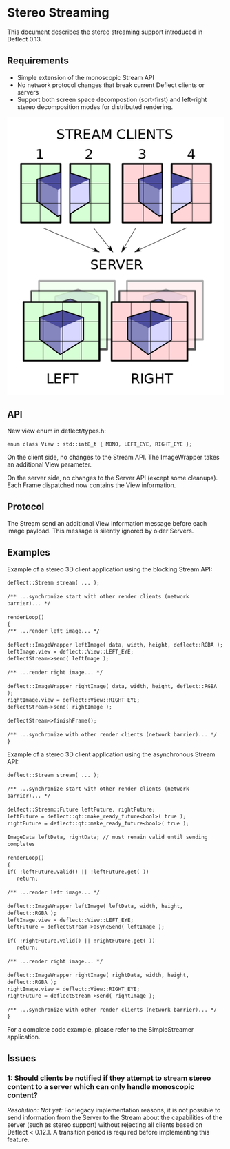 Stereo Streaming
============

This document describes the stereo streaming support introduced in Deflect 0.13.

## Requirements

* Simple extension of the monoscopic Stream API
* No network protocol changes that break current Deflect clients or servers
* Support both screen space decompostion (sort-first) and left-right stereo
  decomposition modes for distributed rendering.

![Stereo streaming overview](stereo.png)

## API

New view enum in deflect/types.h:

    enum class View : std::int8_t { MONO, LEFT_EYE, RIGHT_EYE };

On the client side, no changes to the Stream API. The ImageWrapper takes an
additional View parameter.

On the server side, no changes to the Server API (except some cleanups). Each
Frame dispatched now contains the View information.

## Protocol

The Stream send an additional View information message before each image
payload. This message is silently ignored by older Servers.

## Examples

Example of a stereo 3D client application using the blocking Stream API:

    deflect::Stream stream( ... );

    /** ...synchronize start with other render clients (network barrier)... */

    renderLoop()
    {
    /** ...render left image... */

    deflect::ImageWrapper leftImage( data, width, height, deflect::RGBA );
    leftImage.view = deflect::View::LEFT_EYE;
    deflectStream->send( leftImage );

    /** ...render right image... */

    deflect::ImageWrapper rightImage( data, width, height, deflect::RGBA );
    rightImage.view = deflect::View::RIGHT_EYE;
    deflectStream->send( rightImage );

    deflectStream->finishFrame();

    /** ...synchronize with other render clients (network barrier)... */
    }

Example of a stereo 3D client application using the asynchronous Stream API:

    deflect::Stream stream( ... );

    /** ...synchronize start with other render clients (network barrier)... */

    delfect::Stream::Future leftFuture, rightFuture;
    leftFuture = deflect::qt::make_ready_future<bool>( true );
    rightFuture = deflect::qt::make_ready_future<bool>( true );

    ImageData leftData, rightData; // must remain valid until sending completes

    renderLoop()
    {
    if( !leftFuture.valid() || !leftFuture.get( ))
       return;

    /** ...render left image... */

    deflect::ImageWrapper leftImage( leftData, width, height, deflect::RGBA );
    leftImage.view = deflect::View::LEFT_EYE;
    leftFuture = deflectStream->asyncSend( leftImage );

    if( !rightFuture.valid() || !rightFuture.get( ))
       return;

    /** ...render right image... */

    deflect::ImageWrapper rightImage( rightData, width, height, deflect::RGBA );
    rightImage.view = deflect::View::RIGHT_EYE;
    rightFuture = deflectStream->send( rightImage );

    /** ...synchronize with other render clients (network barrier)... */
    }

For a complete code example, please refer to the SimpleStreamer application.

## Issues

### 1: Should clients be notified if they attempt to stream stereo content to a server which can only handle monoscopic content?

_Resolution: Not yet:_
For legacy implementation reasons, it is not possible to
send information from the Server to the Stream about the capabilities of the
server (such as stereo support) without rejecting all clients based on Deflect
< 0.12.1. A transition period is required before implementing this feature.

